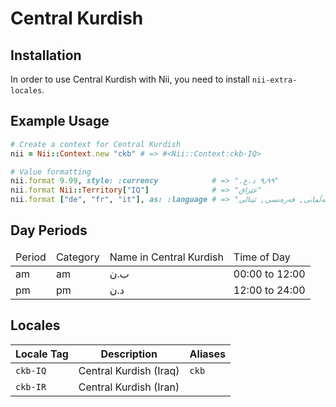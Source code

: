 <!-- This file has been generated. Source: languages/_template.md.erb -->

# Central Kurdish

## Installation

In order to use Central Kurdish with Nii, you need to install `nii-extra-locales`.

## Example Usage

``` ruby
# Create a context for Central Kurdish
nii = Nii::Context.new "ckb" # => #<Nii::Context:ckb-IQ>

# Value formatting
nii.format 9.99, style: :currency            # => "٩٫٩٩ د.ع.‏"
nii.format Nii::Territory["IQ"]              # => "عێراق"
nii.format ["de", "fr", "it"], as: :language # => "ئەڵمانی, فەرەنسی, ئیتالی"
```

## Day Periods


<table>
  <thead>
    <tr>
      <td>Period</td>
      <td>Category</td>
      <td>Name in Central Kurdish</td>
      <td>Time of Day</td>
    </tr>
  </thead>
  <tbody>
    <tr>
      <td>am</td>
      <td>am</td>
      <td>ب.ن</td>
      <td>00:00 to 12:00</td>
    </tr>
    <tr>
      <td>pm</td>
      <td>pm</td>
      <td>د.ن</td>
      <td>12:00 to 24:00</td>
    </tr>
  </tbody>
</table>



## Locales

<table>
  <thead>
    <tr>
      <th>Locale Tag</th>
      <th>Description</th>
      <th>Aliases</th>
    </tr>
  </thead>
  <tbody>
    <tr>
      <td><code>ckb-IQ</code></td>
      <td>Central Kurdish (Iraq)</td>
      <td><code>ckb</code></td>
    </tr>
    <tr>
      <td><code>ckb-IR</code></td>
      <td>Central Kurdish (Iran)</td>
      <td></td>
    </tr>
  </tbody>
</table>


